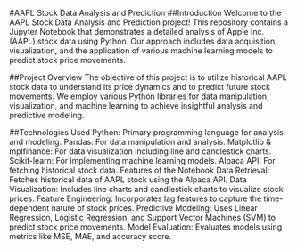 #AAPL Stock Data Analysis and Prediction
##Introduction
Welcome to the AAPL Stock Data Analysis and Prediction project! This repository contains a Jupyter Notebook that demonstrates a detailed analysis of Apple Inc. (AAPL) stock data using Python. Our approach includes data acquisition, visualization, and the application of various machine learning models to predict stock price movements.

##Project Overview
The objective of this project is to utilize historical AAPL stock data to understand its price dynamics and to predict future stock movements. We employ various Python libraries for data manipulation, visualization, and machine learning to achieve insightful analysis and predictive modeling.

##Technologies Used
Python: Primary programming language for analysis and modeling.
Pandas: For data manipulation and analysis.
Matplotlib & mplfinance: For data visualization including line and candlestick charts.
Scikit-learn: For implementing machine learning models.
Alpaca API: For fetching historical stock data.
Features of the Notebook
Data Retrieval: Fetches historical data of AAPL stock using the Alpaca API.
Data Visualization: Includes line charts and candlestick charts to visualize stock prices.
Feature Engineering: Incorporates lag features to capture the time-dependent nature of stock prices.
Predictive Modeling: Uses Linear Regression, Logistic Regression, and Support Vector Machines (SVM) to predict stock price movements.
Model Evaluation: Evaluates models using metrics like MSE, MAE, and accuracy score.
